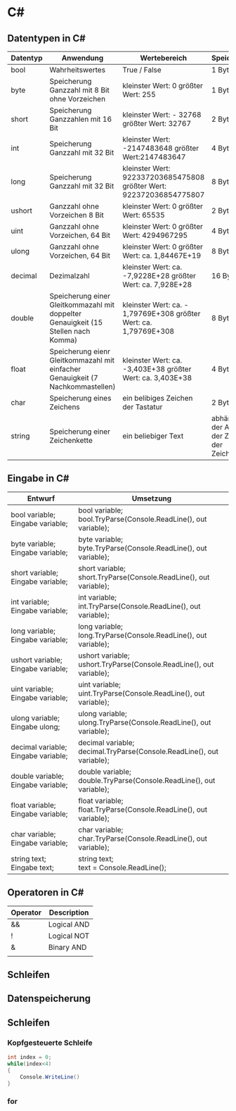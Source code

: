# C#
## Datentypen in C#
|Datentyp|Anwendung|Wertebereich|Speicherplatz|
|---|---|---|---|
|bool|Wahrheitswertes|True / False|1 Byte|
|byte|Speicherung Ganzzahl mit 8 Bit ohne Vorzeichen|kleinster Wert: 0 größter Wert: 255|1 Byte|
|short|Speicherung Ganzzahlen mit 16 Bit|kleinster Wert: - 32768 größter Wert: 32767|2 Byte|
|int|Speicherung Ganzzahl mit 32 Bit|kleinster Wert: -2147483648 größter Wert:2147483647 |4 Byte|
|long|Speicherung Ganzzahl mit 32 Bit|kleinster Wert: 922337203685475808 größter Wert: 922372036854775807|8 Byte|
|ushort|Ganzzahl ohne Vorzeichen 8 Bit|kleinster Wert: 0 größter Wert: 65535|2 Byte|
|uint|Ganzzahl ohne Vorzeichen, 64 Bit|kleinster Wert: 0 größter Wert: 4294967295|4 Byte|
|ulong|Ganzzahl ohne Vorzeichen, 64 Bit|kleinster Wert: 0 größter Wert: ca. 1,84467E+19|8 Byte|
|decimal|Dezimalzahl|kleinster Wert: ca. -7,9228E+28 größter Wert: ca. 7,928E+28|16 Byte|
|double|Speicherung einer Gleitkommazahl mit doppelter Genauigkeit (15 Stellen nach Komma)|kleinster Wert: ca. - 1,79769E+308 größter Wert: ca. 1,79769E+308|8 Byte|
|float|Speicherung eienr Gleitkommazahl mit einfacher Genauigkeit (7 Nachkommastellen)|kleinster Wert: ca. -3,403E+38 größter Wert: ca. 3,403E+38|4 Byte|
|char|Speicherung eines Zeichens|ein belibiges Zeichen der Tastatur|2 Byte|
|string|Speicherung einer Zeichenkette|ein beliebiger Text|abhängig von der Anzahl der Zeichen in der Zeichenkette|

## Eingabe in C#
|Entwurf|Umsetzung|
|---|---|
|bool variable;<br>Eingabe variable;| bool variable; <br>bool.TryParse(Console.ReadLine(), out variable);|
|byte variable;<br> Eingabe variable;|byte variable;<br> byte.TryParse(Console.ReadLine(), out variable);|
|short variable;<br>Eingabe variable;| short variable;<br> short.TryParse(Console.ReadLine(), out variable);|
|int variable; <br>Eingabe variable;|int variable;<br> int.TryParse(Console.ReadLine(), out variable);|
|long variable;<br> Eingabe variable;|long variable;<br> long.TryParse(Console.ReadLine(), out variable);|
|ushort variable;<br> Eingabe variable;|ushort variable;<br> ushort.TryParse(Console.ReadLine(), out variable);|
|uint variable;<br> Eingabe variable;|uint variable;<br> uint.TryParse(Console.ReadLine(), out variable);|
|ulong variable;<br>Eingabe ulong;|ulong variable;<br>ulong.TryParse(Console.ReadLine(), out variable);|
|decimal variable;<br> Eingabe variable;| decimal variable;<br> decimal.TryParse(Console.ReadLine(), out variable);|
|double variable;<br>Eingabe variable;|double variable;<br> double.TryParse(Console.ReadLine(), out variable);|
|float variable; Eingabe variable;<br>|float variable;<br> float.TryParse(Console.ReadLine(), out variable);|
|char variable;<br>Eingabe variable;|char variable;<br>char.TryParse(Console.ReadLine(), out variable);|
|string text;<br> Eingabe text;|string text;<br> text = Console.ReadLine();|

## Operatoren in C#
|Operator|Description|
|---|---|
|&&|Logical AND|
|!|Logical NOT|
|&|Binary AND|
|||

## Schleifen
























## Datenspeicherung


## Schleifen
### Kopfgesteuerte Schleife
```c#
int index = 0;
while(index<4)
{
    Console.WriteLine()
}

```


### for
### 